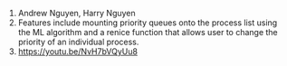 1. Andrew Nguyen, Harry Nguyen
2. Features include mounting priority queues onto the process list using the ML algorithm and a renice function that allows user to change the priority of an individual process.
3. https://youtu.be/NvH7bVQyUu8
